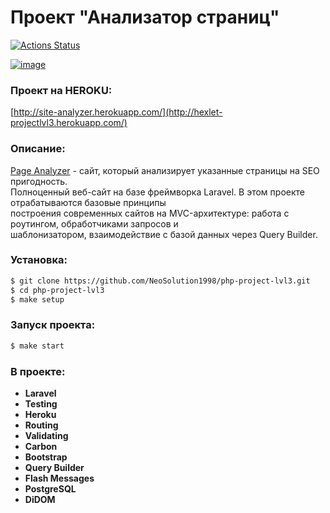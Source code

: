 # Проект "Анализатор страниц"  
[![Actions Status](https://github.com/NeoSolution1998/php-project-lvl3/workflows/hexlet-check/badge.svg)](https://github.com/NeoSolution1998/php-project-lvl3/actions)

<a href="https://ibb.co/xgSd8sc"><img src="https://i.ibb.co/T0BdqTn/image.jpg" alt="image" border="0"></a>

### Проект на HEROKU:
[http://site-analyzer.herokuapp.com/](http://hexlet-projectlvl3.herokuapp.com/)

### Описание:
[Page Analyzer](http://hexlet-projectlvl3.herokuapp.com/) - сайт, который анализирует указанные страницы на SEO пригодность.  
Полноценный веб-сайт на базе фреймворка Laravel. В этом проекте отрабатываются базовые принципы  
построения современных сайтов на MVC-архитектуре: работа с роутингом, обработчиками запросов и  
шаблонизатором, взаимодействие с базой данных через Query Builder.

### Установка:
```sh
$ git clone https://github.com/NeoSolution1998/php-project-lvl3.git
$ cd php-project-lvl3
$ make setup
```
### Запуск проекта:
```sh
$ make start
```

### В проекте:

- **Laravel**
- **Testing**
- **Heroku**
- **Routing**
- **Validating**
- **Carbon**
- **Bootstrap**
- **Query Builder**
- **Flash Messages**
- **PostgreSQL**
- **DiDOM**

